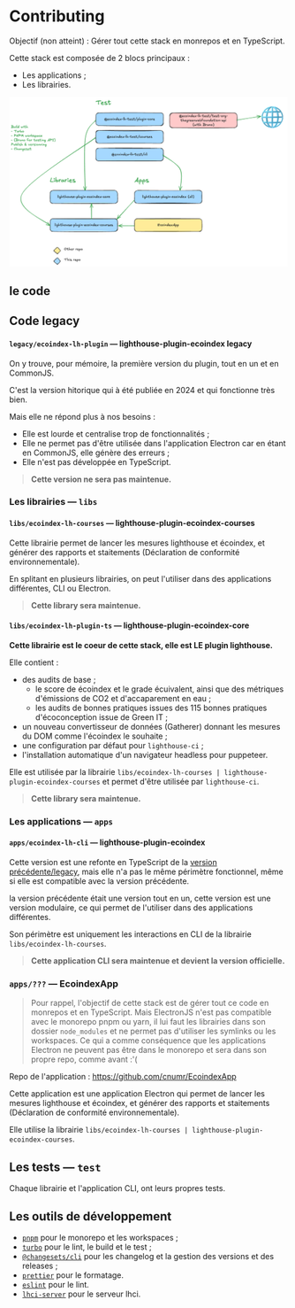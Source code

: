 # Contributing

Objectif (non atteint) : Gérer tout cette stack en monrepos et en TypeScript.

Cette stack est composée de 2 blocs principaux :

- Les applications ;
- Les librairies.

![documentation](./stack.excalidraw.png)

## le code

## Code legacy

#### `legacy/ecoindex-lh-plugin` — lighthouse-plugin-ecoindex legacy

On y trouve, pour mémoire, la première version du plugin, tout en un et en CommonJS.

C'est la version hitorique qui à été publiée en 2024 et qui fonctionne très bien.

Mais elle ne répond plus à nos besoins :

- Elle est lourde et centralise trop de fonctionnalités ;
- Elle ne permet pas d'être utilisée dans l'application Electron car en étant en CommonJS, elle génère des erreurs ;
- Elle n'est pas développée en TypeScript.

> **Cette version ne sera pas maintenue.**

### Les librairies — `libs`

#### `libs/ecoindex-lh-courses` — **lighthouse-plugin-ecoindex-courses**

Cette librairie permet de lancer les mesures lighthouse et écoindex, et générer des rapports et staitements (Déclaration de conformité environnementale).

En splitant en plusieurs librairies, on peut l'utiliser dans des applications différentes, CLI ou Electron.

> **Cette library sera maintenue.**

#### `libs/ecoindex-lh-plugin-ts` — **lighthouse-plugin-ecoindex-core**

**Cette librairie est le coeur de cette stack, elle est LE plugin lighthouse.**

Elle contient :

- des audits de base ;
  - le score de écoindex et le grade écuivalent, ainsi que des métriques d'émissions de CO2 et d'accaparement en eau ;
  - les audits de bonnes pratiques issues des 115 bonnes pratiques d'écoconception issue de Green IT ;
- un nouveau convertisseur de données (Gatherer) donnant les mesures du DOM comme l'écoindex le souhaite ;
- une configuration par défaut pour `lighthouse-ci` ;
- l'installation automatique d'un navigateur headless pour puppeteer.

Elle est utilisée par la librairie `libs/ecoindex-lh-courses | lighthouse-plugin-ecoindex-courses` et permet d'être utilisée par `lighthouse-ci`.

> **Cette library sera maintenue.**

### Les applications — `apps`

#### `apps/ecoindex-lh-cli` — **lighthouse-plugin-ecoindex**

Cette version est une refonte en TypeScript de la [version précédente/legacy](#libsecoindex-lh-plugin--lighthouse-plugin-ecoindex-legacy), mais elle n'a pas le même périmètre fonctionnel, même si elle est compatible avec la version précédente.

la version précédente était une version tout en un, cette version est une version modulaire, ce qui permet de l'utiliser dans des applications différentes.

Son périmètre est uniquement les interactions en CLI de la librairie `libs/ecoindex-lh-courses`.

> **Cette application CLI sera maintenue et devient la version officielle.**

### `apps/???` — **EcoindexApp**

> Pour rappel, l'objectif de cette stack est de gérer tout ce code en monrepos et en TypeScript. Mais ElectronJS n'est pas compatible avec le monorepo pnpm ou yarn, il lui faut les librairies dans son dossier `node_modules` et ne permet pas d'utiliser les symlinks ou les workspaces.
> Ce qui a comme conséquence que les applications Electron ne peuvent pas être dans le monorepo et sera dans son propre repo, comme avant :'(

Repo de l'application : https://github.com/cnumr/EcoindexApp

Cette application est une application Electron qui permet de lancer les mesures lighthouse et écoindex, et générer des rapports et staitements (Déclaration de conformité environnementale).

Elle utilise la librairie `libs/ecoindex-lh-courses | lighthouse-plugin-ecoindex-courses`.

## Les tests — `test`

Chaque librairie et l'application CLI, ont leurs propres tests.

## Les outils de développement

- [`pnpm`](https://pnpm.io/pnpm-workspace_yaml) pour le monorepo et les workspaces ;
- [`turbo`](https://turbo.build/repo/docs) pour le lint, le build et le test ;
- [`@changesets/cli`](https://changesets-docs.vercel.app/en) pour les changelog et la gestion des versions et des releases ;
- [`prettier`](https://prettier.io/docs/en/options) pour le formatage.
- [`eslint`](https://eslint.org/docs/latest/use/getting-started) pour le lint.
- [`lhci-server`](https://github.com/GoogleChrome/lighthouse-ci/tree/main/packages/server) pour le serveur lhci.
